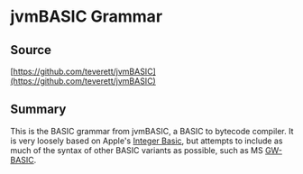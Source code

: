 # jvmBASIC Grammar

## Source

[https://github.com/teverett/jvmBASIC](https://github.com/teverett/jvmBASIC)

## Summary

This is the BASIC grammar from jvmBASIC, a BASIC to bytecode compiler.
It is very loosely based on Apple's [Integer Basic](http://en.wikipedia.org/wiki/Integer_BASIC),
but attempts to include as much of the syntax of other BASIC variants as possible,
such as MS [GW-BASIC](http://en.wikipedia.org/wiki/GW_BASIC).
